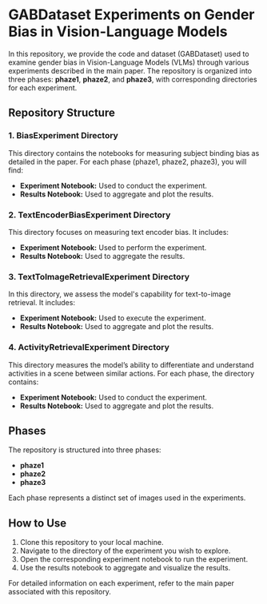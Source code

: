 # GABDataset Experiments on Gender Bias in Vision-Language Models

In this repository, we provide the code and dataset (GABDataset) used to examine gender bias in Vision-Language Models (VLMs) through various experiments described in the main paper. The repository is organized into three phases: **phaze1**, **phaze2**, and **phaze3**, with corresponding directories for each experiment.

## Repository Structure

### 1. **BiasExperiment Directory**

This directory contains the notebooks for measuring subject binding bias as detailed in the paper. For each phase (phaze1, phaze2, phaze3), you will find:

- **Experiment Notebook:** Used to conduct the experiment.
- **Results Notebook:** Used to aggregate and plot the results.

### 2. **TextEncoderBiasExperiment Directory**

This directory focuses on measuring text encoder bias. It includes:

- **Experiment Notebook:** Used to perform the experiment.
- **Results Notebook:** Used to aggregate the results.

### 3. **TextToImageRetrievalExperiment Directory**

In this directory, we assess the model's capability for text-to-image retrieval. It includes:

- **Experiment Notebook:** Used to execute the experiment.
- **Results Notebook:** Used to aggregate and plot the results.

### 4. **ActivityRetrievalExperiment Directory**

This directory measures the model’s ability to differentiate and understand activities in a scene between similar actions. For each phase, the directory contains:

- **Experiment Notebook:** Used to conduct the experiment.
- **Results Notebook:** Used to aggregate and plot the results.

## Phases

The repository is structured into three phases:
- **phaze1**
- **phaze2**
- **phaze3**

Each phase represents a distinct set of images used in the experiments.

## How to Use

1. Clone this repository to your local machine.
2. Navigate to the directory of the experiment you wish to explore.
3. Open the corresponding experiment notebook to run the experiment.
4. Use the results notebook to aggregate and visualize the results.

For detailed information on each experiment, refer to the main paper associated with this repository.
